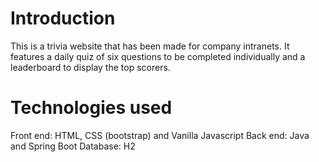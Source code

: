 # Introduction

This is a trivia website that has been made for company intranets. It features a daily quiz of six questions to be completed individually and a leaderboard to display the top scorers.

# Technologies used

Front end: HTML, CSS (bootstrap) and Vanilla Javascript
Back end: Java and Spring Boot
Database: H2
